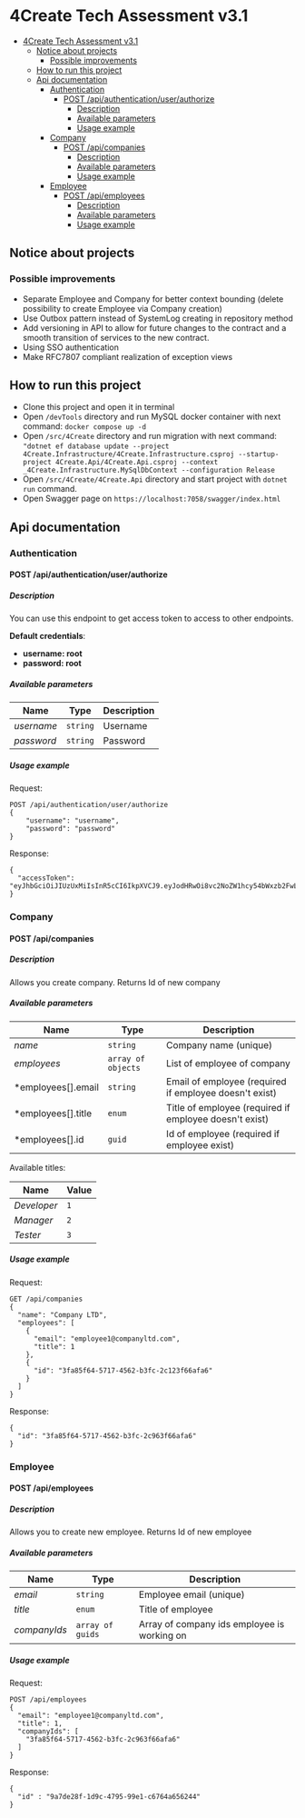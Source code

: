 # 4Create Tech Assessment v3.1

- [4Create Tech Assessment v3.1](#4create-tech-assessment-v31)
  - [Notice about projects](#notice-about-projects)
    - [Possible improvements](#possible-improvements)
  - [How to run this project](#how-to-run-this-project)
  - [Api documentation](#api-documentation)
    - [Authentication](#authentication)
      - [POST /api/authentication/user/authorize](#post-apiauthenticationuserauthorize)
        - [Description](#description)
        - [Available parameters](#available-parameters)
        - [Usage example](#usage-example)
    - [Company](#company)
      - [POST /api/companies](#post-apicompanies)
        - [Description](#description-1)
        - [Available parameters](#available-parameters-1)
        - [Usage example](#usage-example-1)
    - [Employee](#employee)
      - [POST /api/employees](#post-apiemployees)
        - [Description](#description-2)
        - [Available parameters](#available-parameters-2)
        - [Usage example](#usage-example-2)

## Notice about projects

### Possible improvements

- Separate Employee and Company for better context bounding (delete possibility to create Employee via Company creation)
- Use Outbox pattern instead of SystemLog creating in repository method
- Add versioning in API to allow for future changes to the contract and a smooth transition of services to the new contract.
- Using SSO authentication
- Make RFC7807 compliant realization of exception views

## How to run this project

- Clone this project and open it in terminal
- Open `/devTools` directory and run MySQL docker container with next command: `docker compose up -d`
- Open `/src/4Create` directory and run migration with next command: `"dotnet ef database update --project 4Create.Infrastructure/4Create.Infrastructure.csproj --startup-project 4Create.Api/4Create.Api.csproj --context _4Create.Infrastructure.MySqlDbContext --configuration Release`
- Open `/src/4Create/4Create.Api` directory and start project with `dotnet run` command.
- Open Swagger page on `https://localhost:7058/swagger/index.html`

## Api documentation

### Authentication

#### POST /api/authentication/user/authorize

##### Description

You can use this endpoint to get access token to access to other endpoints.

**Default credentials**:
- **username: root**
- **password: root**

##### Available parameters

| Name       | Type     | Description |
| ---------- | -------- | ----------- |
| *username* | `string` | Username    |
| *password* | `string` | Password    |

##### Usage example

Request:

```
POST /api/authentication/user/authorize
{
    "username": "username",
    "password": "password"
}
```

Response:

```
{
  "accessToken": "eyJhbGciOiJIUzUxMiIsInR5cCI6IkpXVCJ9.eyJodHRwOi8vc2NoZW1hcy54bWxzb2FwLm9yZy93cy8yMDA1LzA1L2lkZW50aXR5L2NsYWltcy9uYW1laWRlbnRpZmllciI6IjJlMDlhYjI0LTI2MmYtNGYxYS1hMDQyLTMwY2M4OGQ3MWQ4MCIsImh0dHA6Ly9zY2hlbWFzLnhtbHNvYXAub3JnL3dzLzIwMDUvMDUvaWRlbnRpdHkvY2xhaW1zL25hbWUiOiJSb290IiwiaHR0cDovL3NjaGVtYXMubWljcm9zb2Z0LmNvbS93cy8yMDA4LzA2L2lkZW50aXR5L2NsYWltcy9yb2xlIjoiQWRtaW4iLCJleHAiOjE2OTQ0NDQ2OTIsImlzcyI6Imh0dHBzOi8vbG9jYWxob3N0OjcwNTgvIiwiYXVkIjoiaHR0cHM6Ly9sb2NhbGhvc3Q6NzA1OC8ifQ.6SqevxVFlFyRc5FgBrpSYpFUVVANky3JUbDrGfJIVdY7AVxRvycpA0OFLQNY_BOFCv6FW8VKQ8oB_k12Y239Mg"
}
```

### Company

#### POST /api/companies

##### Description

Allows you create company. Returns Id of new company

##### Available parameters

| Name               | Type               | Description                                            |
| ------------------ | ------------------ | ------------------------------------------------------ |
| *name*             | `string`           | Company name (unique)                                  |
| *employees*        | `array of objects` | List of employee of company                            |
| *employees[].email | `string`           | Email of employee (required if employee doesn't exist) |
| *employees[].title | `enum`             | Title of employee (required if employee doesn't exist) |
| *employees[].id    | `guid`             | Id of employee (required if employee exist)            |

Available titles:

| Name        | Value |
| ----------- | ----- |
| *Developer* | `1`   |
| *Manager*   | `2`   |
| *Tester*    | `3`   |

##### Usage example

Request:

```
GET /api/companies
{
  "name": "Company LTD",
  "employees": [
    {
      "email": "employee1@companyltd.com",
      "title": 1
    },
    {
      "id": "3fa85f64-5717-4562-b3fc-2c123f66afa6"
    }
  ]
}
```

Response:
```
{
  "id": "3fa85f64-5717-4562-b3fc-2c963f66afa6"
}
```

### Employee

#### POST /api/employees

##### Description

Allows you to create new employee. Returns Id of new employee

##### Available parameters

| Name         | Type             | Description                                 |
| ------------ | ---------------- | ------------------------------------------- |
| *email*      | `string`         | Employee email (unique)                     |
| *title*      | `enum`           | Title of employee                           |
| *companyIds* | `array of guids` | Array of company ids employee is working on |

##### Usage example

Request:

```
POST /api/employees
{
  "email": "employee1@companyltd.com",
  "title": 1,
  "companyIds": [
    "3fa85f64-5717-4562-b3fc-2c963f66afa6"
  ]
}
```

Response:

```
{
  "id" : "9a7de28f-1d9c-4795-99e1-c6764a656244"
}
```